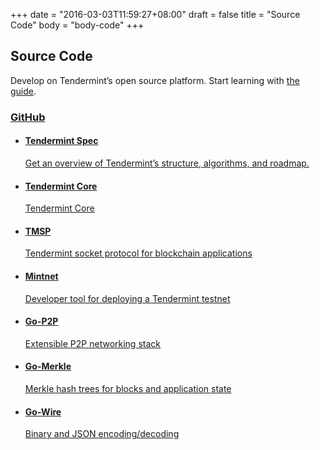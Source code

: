 +++
date = "2016-03-03T11:59:27+08:00"
draft = false
title = "Source Code"
body = "body-code"
+++

<section id="section-top">
  <div class="section-container">
    <h1><i class="fa fa-code"></i> Source Code</h1>
    <p>Develop on Tendermint&rsquo;s open source platform. Start learning with <a href="/guide">the guide</a>.</p>
    </div>
  </div>
</section>

<section class="section-default">
  <div class="section-container">
    <div class="section-content">
      <div class="panels">
        <div class="panel panel-external">
          <div class="panel-container">
            <div class="panel-header">
              <h3><a href="https://github.com/tendermint/tendermint/" class="block">
                <i class="fa fa-github"></i> GitHub</a></h3>
            </div>
            <div class="panel-body">
              <ul>
                <li><a href="http://github.com/tendermint/tendermint/wiki">
                  <h4>Tendermint Spec</h4>
                  <p>Get an overview of Tendermint&rsquo;s structure, algorithms, and roadmap.</p>
                </a></li>
                <li><a href="https://github.com/tendermint/tendermint">
                  <h4>Tendermint Core</h4>
                  <p>Tendermint Core</p>
                </a></li>
                <li><a href="https://github.com/tendermint/tmsp">
                  <h4>TMSP</h4>
                  <p>Tendermint socket protocol for blockchain applications</p>
                </a></li>
                <li><a href="https://github.com/tendermint/mintnet">
                  <h4>Mintnet</h4>
                  <p>Developer tool for deploying a Tendermint testnet</p>
                </a></li>
                <li><a href="https://github.com/tendermint/go-p2p">
                  <h4>Go-P2P</h4>
                  <p>Extensible P2P networking stack</p>
                </a></li>
                <li><a href="https://github.com/tendermint/go-merkle">
                  <h4>Go-Merkle</h4>
                  <p>Merkle hash trees for blocks and application state</p>
                </a></li>
                <li><a href="https://github.com/tendermint/go-wire">
                  <h4>Go-Wire</h4>
                  <p>Binary and JSON encoding/decoding</p>
                </a></li>
              </ul>
            </div><!--panel-body-->
          </div><!--panel-container-->
        </div><!--panel-->
      </div><!--panels-->
    </div><!--section-content-->
  </div><!--section-container-->
</section>
